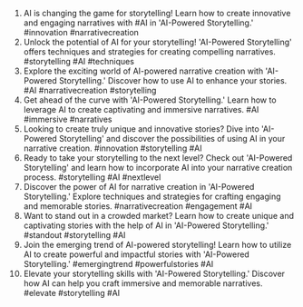 1. AI is changing the game for storytelling! Learn how to create innovative and engaging narratives with #AI in 'AI-Powered Storytelling.' #innovation #narrativecreation
2. Unlock the potential of AI for your storytelling! 'AI-Powered Storytelling' offers techniques and strategies for creating compelling narratives. #storytelling #AI #techniques
3. Explore the exciting world of AI-powered narrative creation with 'AI-Powered Storytelling.' Discover how to use AI to enhance your stories. #AI #narrativecreation #storytelling
4. Get ahead of the curve with 'AI-Powered Storytelling.' Learn how to leverage AI to create captivating and immersive narratives. #AI #immersive #narratives
5. Looking to create truly unique and innovative stories? Dive into 'AI-Powered Storytelling' and discover the possibilities of using AI in your narrative creation. #innovation #storytelling #AI
6. Ready to take your storytelling to the next level? Check out 'AI-Powered Storytelling' and learn how to incorporate AI into your narrative creation process. #storytelling #AI #nextlevel
7. Discover the power of AI for narrative creation in 'AI-Powered Storytelling.' Explore techniques and strategies for crafting engaging and memorable stories. #narrativecreation #engagement #AI
8. Want to stand out in a crowded market? Learn how to create unique and captivating stories with the help of AI in 'AI-Powered Storytelling.' #standout #storytelling #AI
9. Join the emerging trend of AI-powered storytelling! Learn how to utilize AI to create powerful and impactful stories with 'AI-Powered Storytelling.' #emergingtrend #powerfulstories #AI
10. Elevate your storytelling skills with 'AI-Powered Storytelling.' Discover how AI can help you craft immersive and memorable narratives. #elevate #storytelling #AI
